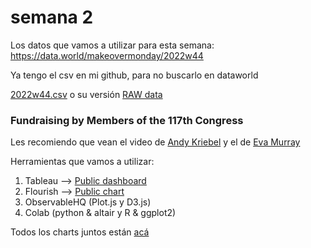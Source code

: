 # semana 2

Los datos que vamos a utilizar para esta semana: https://data.world/makeovermonday/2022w44

Ya tengo el csv en mi github, para no buscarlo en dataworld

[2022w44.csv](2022w44.csv) o su versión [RAW data](https://toblich.github.io/itba-ecd-viz/s2/2022w44.csv)

### Fundraising by Members of the 117th Congress

Les recomiendo que vean el video de [Andy Kriebel](https://youtu.be/bORvGBqKfD4) y el de [Eva Murray](https://youtu.be/j8yQu_pEOcw)

Herramientas que vamos a utilizar:

1. Tableau --> [Public dashboard](https://public.tableau.com/app/profile/tobias3916/viz/MoM-week44/Dashboard1?publish=yes)
2. Flourish --> [Public chart](https://public.flourish.studio/visualisation/11709069/)
3. ObservableHQ (Plot.js y D3.js)
4. Colab (python & altair y R & ggplot2)

Todos los charts juntos están [acá](./charts.html)

